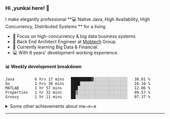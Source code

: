 ### Hi ,yunkai here! :wave: 

I make elegantly professional **💻 Native Java, High Availability, High Concurrency, Distributed Systems ** for a living

* 🧐   Focus on high-concurrency & big data business systems
* 💼   Back End Architect Engineer at [Mobtech](https://www.mob.com/) Group.
* 🌱   Currently learning Big Data & Financial.
* 💻   With 6 years' development working experience.

#### :bar_chart: Weekly development breakdown

<!--START_SECTION:waka-->
```text
Java         6 hrs 17 mins   █████████▓░░░░░░░░░░░░░░░   38.81 % 
Go           2 hrs 36 mins   ████░░░░░░░░░░░░░░░░░░░░░   16.10 % 
MATLAB       1 hr 57 mins    ███░░░░░░░░░░░░░░░░░░░░░░   12.06 % 
Properties   1 hr 32 mins    ██▒░░░░░░░░░░░░░░░░░░░░░░   09.57 % 
Groovy       1 hr 11 mins    ██░░░░░░░░░░░░░░░░░░░░░░░   07.37 % 
```
<!--END_SECTION:waka-->

<details>
  <summary>Some other achievements about me~e~e</summary>
  <br>

* 👑   Some GitHub statistical reports:

<p align="center">
<img align="center" src="https://github-readme-stats.vercel.app/api/top-langs/?username=JanYunkai&hide_langs_below=1&theme=default&line_height=27&layout=compact" />
<img align="center" src="https://github-readme-stats.vercel.app/api?username=JanYunkai&show_icons=true&count_private=true&include_all_commits=true&line_height=21&layout=compact" alt="halfrost's Github Stats" />
<img align="center" src="https://github-profile-trophy.vercel.app/?username=JanYunkai&column=7" alt="JanYunkai's Github Trophy" />
</p>

</details>

---

